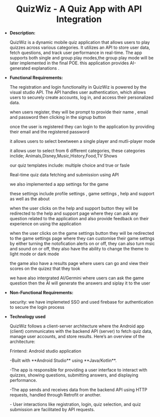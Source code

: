 <div style="text-align: center;">
    <h1>QuizWiz - A Quiz App with API Integration</h1>
</div>
<ul><li><strong>Description:</strong></li></ul>
<ul>QuizWiz is a dynamic mobile quiz  application that allows users to play quizzes across various categories. It utilizes an API to store user data, fetch questions, and track user performance in real-time. The app supports both single and group play modes,the group play mode will be later implemented in the final POE. this application provides AI-generated explanations .
</ul>

<ul><li><strong>Functional Requirements:</strong></li></ul>

<ul>The registration and login functionality in QuizWiz is powered by the visual studio API. The API handles user authentication, which allows users to securely create accounts, log in, and access their personalized data.</ul>
<ul>when users register, they will be prompt to provide their name , email and password then clicking in the signup button 
<ul></ul>once the user is registered they can login to the application by providing their email and the registered password </ul>
</ul>
<ul>it allows users to select bewtween a single player and mutli-player mode 
</ul>
<ul>it allows user to select from 6 different categories, these categories inclide; Animals,Disney,Music,History,Food,TV Shows
</ul>
<ul>our quiz templates include: multiple choice and true or fasle 
</ul>
<ul>Real-time quiz data fetching and submission using API</ul>
<ul>we also implemented a app settings for the game </ul>
<ul> these settings include profile settings , game settings , help and support as well as the about </ul>
<ul>when the user clicks on the help and support button they will be redirected to the help and support page where they can ask any question related to the application and also provide feedback on their experience on using  the application  </ul>
<ul>when the user clicks on the game settings button they will be redirected to the game settings page where they can customise their game settngs by either turning  the notofication  alerts on or off, they can also turn msic and sound on or off, they also have the ability to change the theme to  light mode or dark mode </ul>
<ul>the game also have a results page where users can go and view their scores on the quizez that they took </ul>
<ul>we have also intergrated AI/Germini where users can ask the game question then the AI will generate the answers and siplay it to the user</ul>

<ul><li><strong>Non-Functional Requirements:</strong></li></ul>

<ul>security: we have implemeted SSO and used firebase for authentication to secure the login process  </ul>
<ul></ul>

<ul><li><strong>Technology used</strong> </li></ul>
<ul>QuizWiz follows a client-server architecture where the Android app (client) communicates with the backend API (server) to fetch quiz data, manage user accounts, and store results. Here’s an overview of the architecture:</ul>
<ul>Frintend: Android studio application  </ul>
<ul>-Built with **Android Studio** using **Java/Kotlin**.</ul>
<ul>-The app is responsible for providing a user interface to interact with quizzes, showing questions, submitting answers, and displaying performance.</ul>
<ul>-The app sends and receives data from the backend API using HTTP requests, handled through Retrofit or another.</ul>
<ul>- User interactions like registration, login, quiz selection, and quiz submission are facilitated by API requests.</ul>





